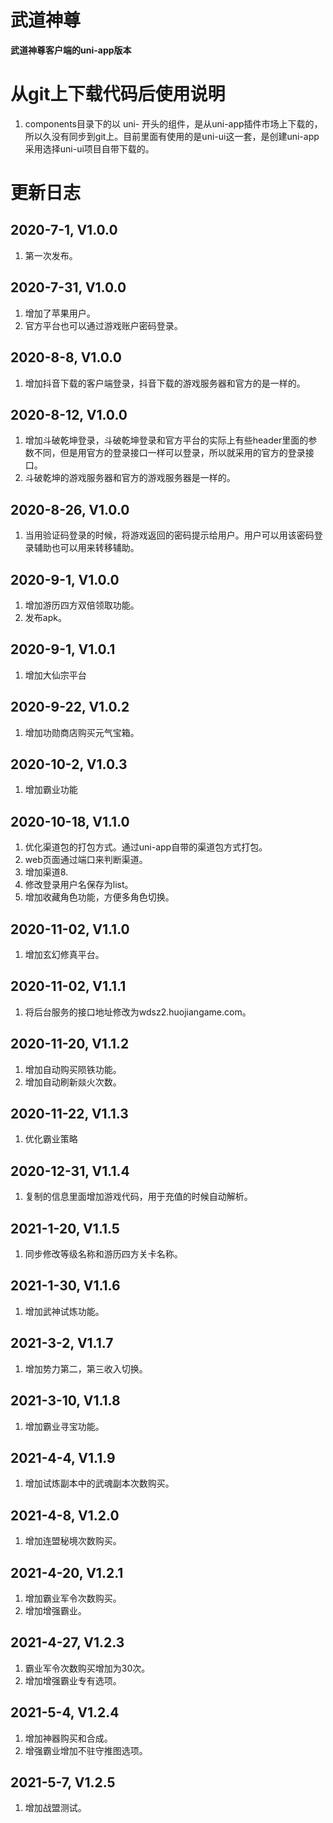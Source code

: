 # 武道神尊
**武道神尊客户端的uni-app版本**

# 从git上下载代码后使用说明
1. components目录下的以 uni- 开头的组件，是从uni-app插件市场上下载的，所以久没有同步到git上。目前里面有使用的是uni-ui这一套，是创建uni-app采用选择uni-ui项目自带下载的。


# 更新日志
## 2020-7-1, V1.0.0
1. 第一次发布。

## 2020-7-31, V1.0.0
1. 增加了苹果用户。
2. 官方平台也可以通过游戏账户密码登录。

## 2020-8-8, V1.0.0
1. 增加抖音下载的客户端登录，抖音下载的游戏服务器和官方的是一样的。

## 2020-8-12, V1.0.0
1. 增加斗破乾坤登录，斗破乾坤登录和官方平台的实际上有些header里面的参数不同，但是用官方的登录接口一样可以登录，所以就采用的官方的登录接口。
2. 斗破乾坤的游戏服务器和官方的游戏服务器是一样的。

## 2020-8-26, V1.0.0
1. 当用验证码登录的时候，将游戏返回的密码提示给用户。用户可以用该密码登录辅助也可以用来转移辅助。

## 2020-9-1, V1.0.0
1. 增加游历四方双倍领取功能。
2. 发布apk。

## 2020-9-1, V1.0.1
1. 增加大仙宗平台

## 2020-9-22, V1.0.2
1. 增加功勋商店购买元气宝箱。

## 2020-10-2, V1.0.3
1. 增加霸业功能

## 2020-10-18, V1.1.0
1. 优化渠道包的打包方式。通过uni-app自带的渠道包方式打包。
2. web页面通过端口来判断渠道。
3. 增加渠道8.
4. 修改登录用户名保存为list。
5. 增加收藏角色功能，方便多角色切换。

## 2020-11-02, V1.1.0
1. 增加玄幻修真平台。

## 2020-11-02, V1.1.1
1. 将后台服务的接口地址修改为wdsz2.huojiangame.com。

## 2020-11-20, V1.1.2
1. 增加自动购买陨铁功能。
2. 增加自动刷新燚火次数。

## 2020-11-22, V1.1.3
1. 优化霸业策略

## 2020-12-31, V1.1.4
1. 复制的信息里面增加游戏代码，用于充值的时候自动解析。

## 2021-1-20, V1.1.5
1. 同步修改等级名称和游历四方关卡名称。

## 2021-1-30, V1.1.6
1. 增加武神试炼功能。

## 2021-3-2, V1.1.7
1. 增加势力第二，第三收入切换。

## 2021-3-10, V1.1.8
1. 增加霸业寻宝功能。

## 2021-4-4, V1.1.9
1. 增加试炼副本中的武魂副本次数购买。

## 2021-4-8, V1.2.0
1. 增加连盟秘境次数购买。

## 2021-4-20, V1.2.1
1. 增加霸业军令次数购买。
2. 增加增强霸业。

## 2021-4-27, V1.2.3
1. 霸业军令次数购买增加为30次。
2. 增加增强霸业专有选项。

## 2021-5-4, V1.2.4
1. 增加神器购买和合成。
2. 增强霸业增加不驻守推图选项。

## 2021-5-7, V1.2.5
1. 增加战盟测试。